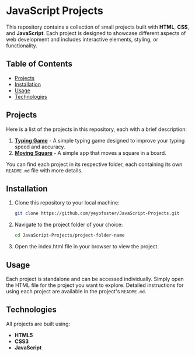 # JavaScript Projects

This repository contains a collection of small projects built with **HTML**, **CSS**, and **JavaScript**. Each project is designed to showcase different aspects of web development and includes interactive elements, styling, or functionality.

## Table of Contents
- [Projects](#projects)
- [Installation](#installation)
- [Usage](#usage)
- [Technologies](#technologies)


## Projects
Here is a list of the projects in this repository, each with a brief description:

1. [**Typing Game**](https://github.com/yeyofoster/JavaScript-Projects/tree/master/Typing%20game) - A simple typing game designed to improve your typing speed and accuracy.
2. [**Moving Square**](https://github.com/yeyofoster/JavaScript-Projects/tree/master/MovingSquare) - A simple app that moves a square in a board.

You can find each project in its respective folder, each containing its own `README.md` file with more details.

## Installation
1. Clone this repository to your local machine:
   ```bash
   git clone https://github.com/yeyofoster/JavaScript-Projects.git
   
2. Navigate to the project folder of your choice:
    ```bash
    cd JavaScript-Projects/project-folder-name
3. Open the index.html file in your browser to view the project.

## Usage
Each project is standalone and can be accessed individually. Simply open the HTML file for the project you want to explore. Detailed instructions for using each project are available in the project's `README.md`.

## Technologies
All projects are built using:
- **HTML5**
- **CSS3**
- **JavaScript**
